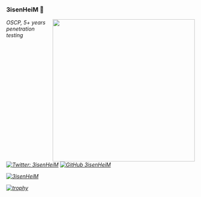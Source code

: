 ### 3isenHeiM 🧙

<img align='right' src="https://github-readme-stats.vercel.app/api?username=3isenHeiM&show_icons=true&theme=vue-dark" width="380">
<p><em>OSCP, 5+ years penetration testing<br>


[![Twitter: 3isenHeiM](https://img.shields.io/twitter/follow/3isenHeiM?style=flat-square&logo=twitter)](https://twitter.com/3isenHeiM)
[![GitHub 3isenHeiM](https://img.shields.io/github/followers/3isenHeiM?label=follow%20github&style=flat-square&logo=github)](https://github.com/3isenHeiM)

[![3isenHeiM](https://komarev.com/ghpvc/?username=3isenHeiM&label=Profile%20views&color=0e75b6&style=flat-square)](https://github.com/3isenHeiM)

[![trophy](https://github-profile-trophy.vercel.app/?username=3isenheim&theme=darkhub&column=4&margin-w=15&margin-h=15&no-bg=true&no-frame=true)](https://github.com/ryo-ma/github-profile-trophy)
  
<!--
**3isenHeiM/3isenHeiM** is a ✨ _special_ ✨ repository because its `README.md` (this file) appears on your GitHub profile.

Here are some ideas to get you started:

- 🔭 I’m currently working on ...
- 🌱 I’m currently learning ...
- 👯 I’m looking to collaborate on ...
- 🤔 I’m looking for help with ...
- 💬 Ask me about ...
- 📫 How to reach me: ...
- 😄 Pronouns: ...
- ⚡ Fun fact: ...
-->
